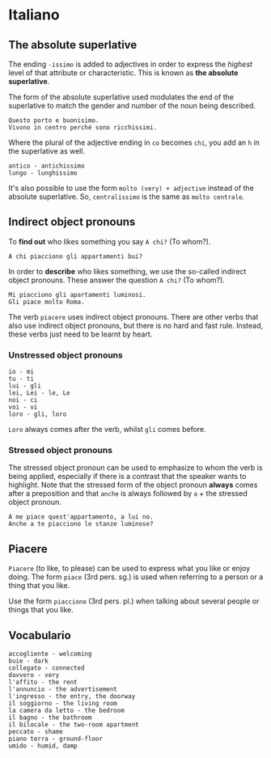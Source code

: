 # Italiano
## The absolute superlative
The ending `-issimo` is added to adjectives in order to express the *highest* level of that attribute or characteristic. This is known as **the absolute superlative**.

The form of the absolute superlative used modulates the end of the superlative to match the gender and number of the noun being described.

```
Questo porto e buonisimo.
Vivono in centro perché sono ricchissimi.
```

Where the plural of the adjective ending in `co` becomes `chi`, you add an `h` in the superlative as well.

```
antico - antichissimo
lungo - lunghissimo
```

It's also possible to use the form `molto (very) + adjective` instead of the absolute superlative. So, `centralissimo` is the same as `molto centrale`.

## Indirect object pronouns
To **find out** who likes something you say `A chi?` (To whom?).

```
A chi piacciono gli appartamenti bui?
```

In order to **describe** who likes something, we use the so-called indirect object pronouns. These answer the question `A chi?` (To whom?).

```
Mi piacciono gli apartamenti luminosi.
Gli piace molto Roma.
```

The verb `piacere` uses indirect object pronouns. There are other verbs that also use indirect object pronouns, but there is no hard and fast rule. Instead, these verbs just need to be learnt by heart.

### Unstressed object pronouns
```
io - mi
tu - ti
lui - gli
lei, Lei - le, Le
noi - ci
voi - vi
loro - gli, loro
```

`Loro` always comes after the verb, whilst `gli` comes before.

### Stressed object pronouns
The stressed object pronoun can be used to emphasize to whom the verb is being applied, especially if there is a contrast that the speaker wants to highlight. Note that the stressed form of the object pronoun **always** comes after a preposition and that `anche` is always followed by `a` + the stressed object pronoun.

```
A me piace quest'appartamento, a lui no.
Anche a te piacciono le stanze luminose?
```

## Piacere

`Piacere` (to like, to please) can be used to express what you like or enjoy doing. The form `piace` (3rd pers. sg.) is used when referring to a person or a thing that you like.

Use the form `piacciono` (3rd pers. pl.) when talking about several people or things that you like.

## Vocabulario
```
accogliente - welcoming
buie - dark
collegato - connected
davvero - very
l'affito - the rent
l'annuncio - the advertisement
l'ingresso - the entry, the doorway
il soggiorno - the living room
la camera da letto - the bedroom
il bagno - the bathroom
il bilocale - the two-room apartment
peccato - shame
piano terra - ground-floor
umido - humid, damp
```